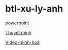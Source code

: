 # btl-xu-ly-anh

[powerpoint](https://drive.google.com/file/d/1f1hDZog1c_dryrvS7mGJyaf7Szw1LBWf/preview)

[Thuyết minh](https://drive.google.com/file/d/1uYVQW8l6WWIOWcPu9wkYxdIe7OjiVMcs/preview)

[Video-minh-hoa](https://drive.google.com/file/d/1tsx2Bm6PSBW3FgiecnbPfe5TRoZteiuq/preview)
